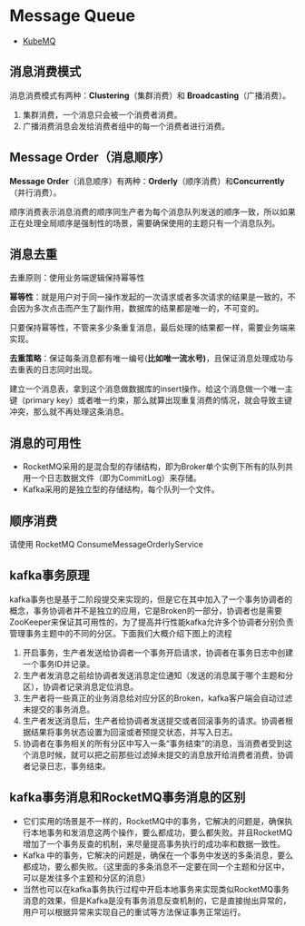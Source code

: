 # Message Queue

* [KubeMQ](https://kubemq.io/quick-start/)

## 消息消费模式

消息消费模式有两种：**Clustering**（集群消费）和 **Broadcasting**（广播消费）。

1. 集群消费，一个消息只会被一个消费者消费。
2. 广播消费消息会发给消费者组中的每一个消费者进行消费。

## Message Order（消息顺序）

**Message Order**（消息顺序）有两种：**Orderly**（顺序消费）和**Concurrently**（并行消费）。

顺序消费表示消息消费的顺序同生产者为每个消息队列发送的顺序一致，所以如果正在处理全局顺序是强制性的场景，需要确保使用的主题只有一个消息队列。

## 消息去重

去重原则：使用业务端逻辑保持幂等性

**幂等性**：就是用户对于同一操作发起的一次请求或者多次请求的结果是一致的，不会因为多次点击而产生了副作用，数据库的结果都是唯一的，不可变的。

只要保持幂等性，不管来多少条重复消息，最后处理的结果都一样，需要业务端来实现。

**去重策略**：保证每条消息都有唯一编号\(**比如唯一流水号\)**，且保证消息处理成功与去重表的日志同时出现。

建立一个消息表，拿到这个消息做数据库的insert操作。给这个消息做一个唯一主键（primary key）或者唯一约束，那么就算出现重复消费的情况，就会导致主键冲突，那么就不再处理这条消息。

## 消息的可用性

* RocketMQ采用的是混合型的存储结构，即为Broker单个实例下所有的队列共用一个日志数据文件（即为CommitLog）来存储。
* Kafka采用的是独立型的存储结构，每个队列一个文件。

## 顺序消费

请使用 RocketMQ ConsumeMessageOrderlyService

## kafka事务原理

kafka事务也是基于二阶段提交来实现的，但是它在其中加入了一个事务协调者的概念，事务协调者并不是独立的应用，它是Broken的一部分，协调者也是需要ZooKeeper来保证其可用性的，为了提高并行性能kafka允许多个协调者分别负责管理事务主题中的不同的分区。下面我们大概介绍下图上的流程

1. 开启事务，生产者发送给协调者一个事务开启请求，协调者在事务日志中创建一个事务ID并记录。
2. 生产者发消息之前给协调者发送消息定位通知（发送的消息属于哪个主题和分区），协调者记录消息定位消息。
3. 生产者将一些真正的业务消息给对应分区的Broken，kafka客户端会自动过滤未提交的事务消息。
4. 生产者发送消息后，生产者给协调者发送提交或者回滚事务的请求。协调者根据结果将事务状态设置为回滚或者预提交状态，并写入日志。
5. 协调者在事务相关的所有分区中写入一条“事务结束”的消息，当消费者受到这个消息时候，就可以把之前那些过滤掉未提交的消息放开给消费者消费，协调者记录日志，事务结束。

## kafka事务消息和RocketMQ事务消息的区别

* 它们实用的场景是不一样的，RocketMQ中的事务，它解决的问题是，确保执行本地事务和发消息这两个操作，要么都成功，要么都失败。并且RocketMQ增加了一个事务反查的机制，来尽量提高事务执行的成功率和数据一致性。
* Kafka 中的事务，它解决的问题是，确保在一个事务中发送的多条消息，要么都成功，要么都失败。（这里面的多条消息不一定要在同一个主题和分区中，可以是发往多个主题和分区的消息）
* 当然也可以在kafka事务执行过程中开启本地事务来实现类似RocketMQ事务消息的效果，但是Kafka是没有事务消息反查机制的，它是直接抛出异常的，用户可以根据异常来实现自己的重试等方法保证事务正常运行。

